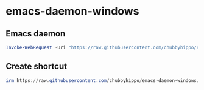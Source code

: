 # emacs-daemon-windows
## Emacs daemon
```powershell
Invoke-WebRequest -Uri "https://raw.githubusercontent.com/chubbyhippo/emacs-daemon-windows/refs/heads/main/start-emacs-daemon.bat" -OutFile "$Home\AppData\Roaming\Microsoft\Windows\Start Menu\Programs\Startup\start-emacs-daemon.bat"
```
## Create shortcut
```powershell
irm https://raw.githubusercontent.com/chubbyhippo/emacs-daemon-windows/refs/heads/main/CreateShortcut.ps1 | iex
```
